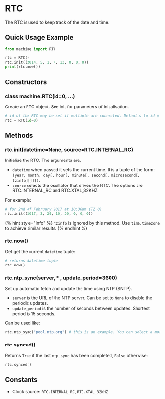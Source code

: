 # RTC

The RTC is used to keep track of the date and time.

## Quick Usage Example

```python
from machine import RTC

rtc = RTC()
rtc.init((2014, 5, 1, 4, 13, 0, 0, 0))
print(rtc.now())
```

## Constructors

### class machine.RTC\(id=0, ...\)

Create an RTC object. See init for parameters of initialisation.

```python
# id of the RTC may be set if multiple are connected. Defaults to id = 0.
rtc = RTC(id=0)
```

## Methods

### rtc.init\(datetime=None, source=RTC.INTERNAL\_RC\)

Initialise the RTC. The arguments are:

* `datetime` when passed it sets the current time. It is a tuple of the form: `(year, month, day[, hour[, minute[, second[, microsecond[, tzinfo]]]]])`.
* `source` selects the oscillator that drives the RTC. The options are RTC.INTERNAL\_RC and RTC.XTAL\_32KHZ

For example:

```python
# for 2nd of February 2017 at 10:30am (TZ 0)
rtc.init((2017, 2, 28, 10, 30, 0, 0, 0))
```

{% hint style="info" %}
`tzinfo` is ignored by this method. Use `time.timezone` to achieve similar results.
{% endhint %}

### rtc.now\(\)

Get get the current `datetime` tuple:

```python
# returns datetime tuple
rtc.now()
```

### rtc.ntp\_sync\(server, \* , update\_period=3600\)

Set up automatic fetch and update the time using NTP \(SNTP\).

* `server` is the URL of the NTP server. Can be set to `None` to disable the periodic updates.
* `update_period` is the number of seconds between updates. Shortest period is 15 seconds.

Can be used like:

```python
rtc.ntp_sync("pool.ntp.org") # this is an example. You can select a more specific server according to your geographical location
```

### rtc.synced\(\)

Returns `True` if the last `ntp_sync` has been completed, `False` otherwise:

```python
rtc.synced()
```

## Constants

* Clock source: `RTC.INTERNAL_RC`, `RTC.XTAL_32KHZ`


